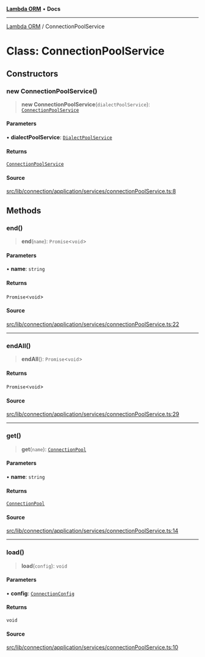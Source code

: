 [**Lambda ORM**](../README.md) • **Docs**

***

[Lambda ORM](../README.md) / ConnectionPoolService

# Class: ConnectionPoolService

## Constructors

### new ConnectionPoolService()

> **new ConnectionPoolService**(`dialectPoolService`): [`ConnectionPoolService`](ConnectionPoolService.md)

#### Parameters

• **dialectPoolService**: [`DialectPoolService`](DialectPoolService.md)

#### Returns

[`ConnectionPoolService`](ConnectionPoolService.md)

#### Source

[src/lib/connection/application/services/connectionPoolService.ts:8](https://github.com/lambda-orm/lambdaorm/blob/ae41e9f29a20e534dbb23bd57233d0aca1040204/src/lib/connection/application/services/connectionPoolService.ts#L8)

## Methods

### end()

> **end**(`name`): `Promise`\<`void`\>

#### Parameters

• **name**: `string`

#### Returns

`Promise`\<`void`\>

#### Source

[src/lib/connection/application/services/connectionPoolService.ts:22](https://github.com/lambda-orm/lambdaorm/blob/ae41e9f29a20e534dbb23bd57233d0aca1040204/src/lib/connection/application/services/connectionPoolService.ts#L22)

***

### endAll()

> **endAll**(): `Promise`\<`void`\>

#### Returns

`Promise`\<`void`\>

#### Source

[src/lib/connection/application/services/connectionPoolService.ts:29](https://github.com/lambda-orm/lambdaorm/blob/ae41e9f29a20e534dbb23bd57233d0aca1040204/src/lib/connection/application/services/connectionPoolService.ts#L29)

***

### get()

> **get**(`name`): [`ConnectionPool`](../interfaces/ConnectionPool.md)

#### Parameters

• **name**: `string`

#### Returns

[`ConnectionPool`](../interfaces/ConnectionPool.md)

#### Source

[src/lib/connection/application/services/connectionPoolService.ts:14](https://github.com/lambda-orm/lambdaorm/blob/ae41e9f29a20e534dbb23bd57233d0aca1040204/src/lib/connection/application/services/connectionPoolService.ts#L14)

***

### load()

> **load**(`config`): `void`

#### Parameters

• **config**: [`ConnectionConfig`](../interfaces/ConnectionConfig.md)

#### Returns

`void`

#### Source

[src/lib/connection/application/services/connectionPoolService.ts:10](https://github.com/lambda-orm/lambdaorm/blob/ae41e9f29a20e534dbb23bd57233d0aca1040204/src/lib/connection/application/services/connectionPoolService.ts#L10)
